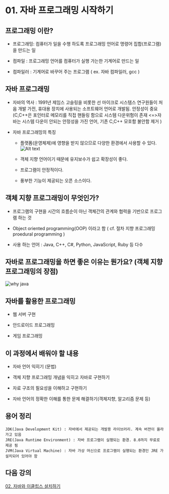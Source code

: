 # 01. 자바 프로그래밍 시작하기

##  프로그래밍 이란?

* 프로그래밍: 컴퓨터가 일을 수행 하도록 프로그래밍 언어로 명령어 집합(프로그램)을 만드는 일

* 컴파일 : 프로그래밍 언어를 컴퓨터가 실행 가는한 기계어로 만드는 일

* 컴파일러 : 기계어로 바꾸어 주는 프로그램 
      ( ex. 자바 컴파일러, gcc )

## 자바 프로그래밍 

+ 자바의 역사 : 1991년 제임스 고슬링을 비롯한 선 마이크로 시스템스 연구원들이 처음 개발
      가전, 휴대용 장치에 사용되는 소프트웨어 언어로 개발됨. 안정성이 중요(C,C++은 포인터로 메모리를 직접 핸들링 함으로 시스템 다운위험이 존재 <=>자바는 시스템 다운이 안되는 안정성을 가진 언어, 기존 C,C++ 모호함 불안함 제거 )

+ 자바 프로그래밍의 특징
  * 플랫폼(운영체제)에 영향을 받지 않으므로 다양한 환경에서 사용할 수 있다.
        ![Alt text](./img/vm.PNG)


  * 객체 지향 언어이기 때문에 유지보수가 쉽고 확장성이 좋다.

  * 프로그램이 안정적이다.

  * 풍부한 기능이 제공되는 오픈 소스이다.


## 객체 지향 프로그래밍이 무엇인가?

+ 프로그램의 구현을 시간의 흐름순이 아닌 객체간의 관계와 협력을 기반으로 프로그램 하는 것

+ Object oriented programming(OOP)  이라고 함 ( cf. 절차 지향 프로그래밍 proedural programming )

+ 사용 하는 언어 : Java, C++, C#, Python, JavaScript, Ruby 등 다수

## 자바로 프로그래밍을 하면 좋은 이유는 뭔가요? (객체 지향 프로그래밍의 장점)

![why java](./img/usejava.png)

## 자바를 활용한 프로그래밍

* 웹 서버 구현

* 안드로이드 프로그래밍

* 게임 프로그래밍

## 이 과정에서 배워야 할 내용

* 자바 언어 익히기 (문법)

* 객체 지향 프로그래밍 개념을 익히고 자바로 구현하기

* 자료 구조의 필요성을 이해하고 구현하기

* 자바 언어의 정확한 이해를 통한 문제 해결하기(객체지향, 알고리즘 문제 등)


## 용어 정리

    JDK(Java Development Kit) : 자바에서 제공되는 개발용 라이브러리. 계속 버젼이 올라가고 있음
    JRE(Java Runtime Environment) : 자바 프로그램이 실행되는 환경. 8.0까지 무료로 제공 됨
    JVM(Java Virtual Machine) : 자바 가상 머신으로 프로그램이 실행되는 환경인 JRE 가 설치되어 있어야 함

## 다음 강의

[02. 자바와 이클립스 설치하기]()

​    
